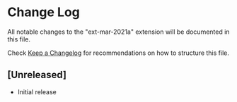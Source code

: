 # Change Log

All notable changes to the "ext-mar-2021a" extension will be documented in this file.

Check [Keep a Changelog](http://keepachangelog.com/) for recommendations on how to structure this file.

## [Unreleased]

- Initial release